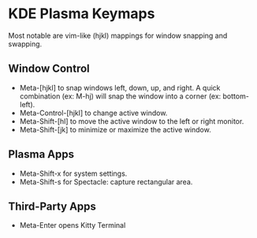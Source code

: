# KDE Plasma Keymaps

Most notable are vim-like (hjkl) mappings for window snapping and swapping.

## Window Control
* Meta-[hjkl] to snap windows left, down, up, and right. A quick combination
(ex: M-hj) will snap the window into a corner (ex: bottom-left).
* Meta-Control-[hjkl] to change active window.
* Meta-Shift-[hl] to move the active window to the left or right monitor.
* Meta-Shift-[jk] to minimize or maximize the active window.

## Plasma Apps
* Meta-Shift-x for system settings.
* Meta-Shift-s for Spectacle: capture rectangular area.

## Third-Party Apps
* Meta-Enter opens Kitty Terminal

